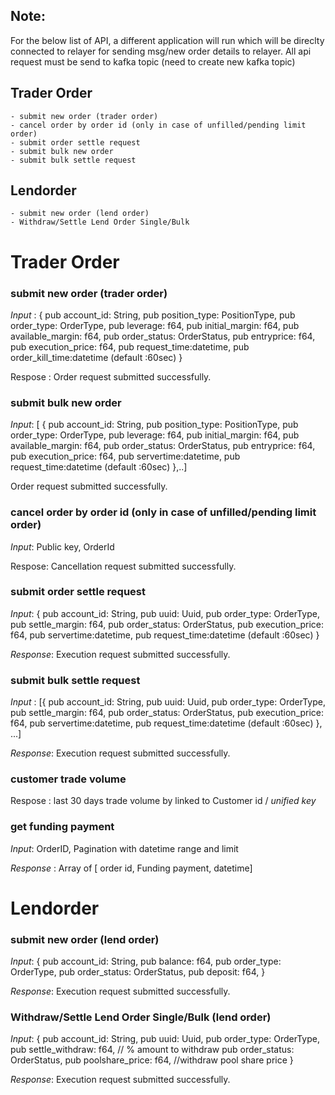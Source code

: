 ## Note:

For the below list of API, a different application will run which will be direclty connected to relayer for sending msg/new order details to relayer. All api request must be send to kafka topic (need to create new kafka topic)

## Trader Order

    - submit new order (trader order)
    - cancel order by order id (only in case of unfilled/pending limit order)
    - submit order settle request
    - submit bulk new order
    - submit bulk settle request

## Lendorder

    - submit new order (lend order)
    - Withdraw/Settle Lend Order Single/Bulk

# Trader Order

### submit new order (trader order)

_Input_ : {
pub account_id: String,
pub position_type: PositionType,
pub order_type: OrderType,
pub leverage: f64,
pub initial_margin: f64,
pub available_margin: f64,
pub order_status: OrderStatus,
pub entryprice: f64,
pub execution_price: f64,
pub request_time:datetime,
pub order_kill_time:datetime (default :60sec)
}

Respose : Order request submitted successfully.

### submit bulk new order

_Input_: [ {
pub account_id: String,
pub position_type: PositionType,
pub order_type: OrderType,
pub leverage: f64,
pub initial_margin: f64,
pub available_margin: f64,
pub order_status: OrderStatus,
pub entryprice: f64,
pub execution_price: f64,
pub servertime:datetime,
pub request_time:datetime (default :60sec)
},..]

Order request submitted successfully.

### cancel order by order id (only in case of unfilled/pending limit order)

_Input_: Public key, OrderId

Respose: Cancellation request submitted successfully.

### submit order settle request

_Input_: {
pub account_id: String,
pub uuid: Uuid,
pub order_type: OrderType,
pub settle_margin: f64,
pub order_status: OrderStatus,
pub execution_price: f64,
pub servertime:datetime,
pub request_time:datetime (default :60sec)
}

_Response_: Execution request submitted successfully.

### submit bulk settle request

_Input_ : [{
pub account_id: String,
pub uuid: Uuid,
pub order_type: OrderType,
pub settle_margin: f64,
pub order_status: OrderStatus,
pub execution_price: f64,
pub servertime:datetime,
pub request_time:datetime (default :60sec)
}, ...]

_Response_: Execution request submitted successfully.

### customer trade volume

Respose : last 30 days trade volume by linked to Customer id / _unified key_

### get funding payment

_Input_: OrderID, Pagination with datetime range and limit

_Response_ : Array of [ order id, Funding payment, datetime]

# Lendorder

### submit new order (lend order)

_Input_: {
pub account_id: String,
pub balance: f64,
pub order_type: OrderType,
pub order_status: OrderStatus,
pub deposit: f64,
}

_Response_: Execution request submitted successfully.

### Withdraw/Settle Lend Order Single/Bulk (lend order)

_Input_: {
pub account_id: String,
pub uuid: Uuid,
pub order_type: OrderType,
pub settle_withdraw: f64, // % amount to withdraw
pub order_status: OrderStatus,
pub poolshare_price: f64, //withdraw pool share price
}

_Response_: Execution request submitted successfully.
